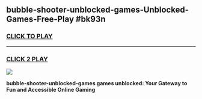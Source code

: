 
## bubble-shooter-unblocked-games-Unblocked-Games-Free-Play #bk93n
<h3>
<a href="https://us.freeplayer.one?title=bubble-shooter-unblocked-games&ref=9M">CLICK TO PLAY</a></h3>
<hr>

<h3>
<a href="https://us.freeplayer.one?title=bubble-shooter-unblocked-games&ref=9M">CLICK 2 PLAY</a>
  
</h3>

<a href="https://us.freeplayer.one?title=bubble-shooter-unblocked-games&ref=9M"><img src="https://clearcache.store/games.png"></a>


**bubble-shooter-unblocked-games games unblocked: Your Gateway to Fun and Accessible Online Gaming**
